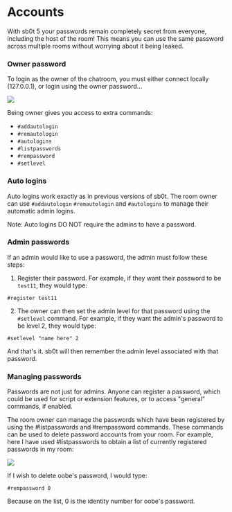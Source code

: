 # **Accounts**


With sb0t 5 your passwords remain completely secret from everyone, including the host of the room!  This means you can use the same password across multiple rooms without worrying about it being leaked.

### **Owner password**

To login as the owner of the chatroom, you must either connect locally (127.0.0.1), or login using the owner password...

![](Accounts_http://pictat.com/i/2012/12/18/18425owner.png)

Being owner gives you access to extra commands:
* `#addautologin`
* `#remautologin`
* `#autologins`
* `#listpasswords`
* `#rempassword`
* `#setlevel`

### **Auto logins**

Auto logins work exactly as in previous versions of sb0t.  The room owner can use `#addautologin` `#remautologin` and `#autologins` to manage their automatic admin logins.

Note:  Auto logins DO NOT require the admins to have a password.

### **Admin passwords**

If an admin would like to use a password, the admin must follow these steps:

1. Register their password.  For example, if they want their password to be `test11`, they would type:

`#register test11`

2. The owner can then set the admin level for that password using the `#setlevel` command.  For example, if they want the admin's password to be level 2, they would type:

`#setlevel "name here" 2`

And that's it.  sb0t will then remember the admin level associated with that password.

### **Managing passwords**

Passwords are not just for admins.  Anyone can register a password, which could be used for script or extension features, or to access "general" commands, if enabled.

The room owner can manage the passwords which have been registered by using the #listpasswords and #rempassword commands.  These commands can be used to delete password accounts from your room.  For example, here I have used #listpasswords to obtain a list of currently registered passwords in my room:

![](Accounts_http://pictat.com/i/2012/12/18/45882listpasswo.png)

If I wish to delete oobe's password, I would type:

`#rempassword 0`

Because on the list, 0 is the identity number for oobe's password.